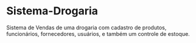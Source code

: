 # Sistema-Drogaria
Sistema de Vendas de uma drogaria com cadastro de produtos, funcionários, fornecedores, usuários, e também um controle de estoque.
